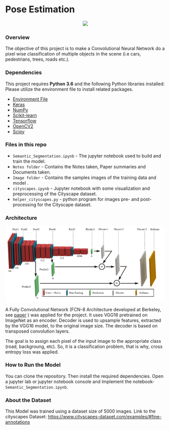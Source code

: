 # Pose Estimation 

<p align="center">
<img src="https://github.com/akmeraki/Semantic_Segmentation/blob/master/images/Gif.gif">
</p>


### Overview
The objective of this project is to make a Convolutional Neural Network do a pixel wise classification of multiple objects in the scene (i.e cars, pedestrians, trees, roads etc.).


### Dependencies

This project requires **Python 3.6** and the following Python libraries installed:
Please utilize the environment file to install related packages.

- [Environment File](https://github.com/akmeraki/Behavioral-Cloning-Udacity/tree/master/Environment)
- [Keras](https://keras.io/)
- [NumPy](http://www.numpy.org/)
- [Scikit-learn](http://scikit-learn.org/)
- [Tensorflow](https://www.tensorflow.org/)
- [OpenCV2](http://opencv.org/)
- [Scipy](https://www.scipy.org)

### Files in this repo
- `Semantic_Segmentation.ipynb` - The jupyter notebook used to build and train the model.
- `Notes folder` - Contains the Notes taken, Paper summaries and Documents taken.
- `Image folder` - Contains the samples images of the training data and model .
- `cityscapes.ipynb` - Jupyter notebook with some visualization and preprocessing of the Cityscape dataset.
- `helper_cityscapes.py` - python program for images pre- and  post- processing for the Cityscape dataset.

### Architecture
<p align="center">
<img src="https://github.com/akmeraki/Semantic_Segmentation/blob/master/images/fcn_arch_vgg16.png">
</p>

A Fully Convolutional Network (FCN-8 Architecture developed at Berkeley, see [paper](https://people.eecs.berkeley.edu/~jonlong/long_shelhamer_fcn.pdf) ) was applied for the project. It uses VGG16 pretrained on ImageNet as an encoder.
Decoder is used to upsample features, extracted by the VGG16 model, to the original image size. The decoder is based on transposed convolution layers.

The goal is to assign each pixel of the input image to the appropriate class (road, backgroung, etc). So, it is a classification problem, that is why, cross entropy loss was applied.


### How to Run the Model
You can clone the repository. Then install the required dependencies. Open a jupyter lab or jupyter notebook console and Implement the notebook- `Semantic_Segmentation.ipynb`.


### About the Dataset
This Model was trained using a dataset size of 5000 images.
Link to the cityscapes Dataset: https://www.cityscapes-dataset.com/examples/#fine-annotations
